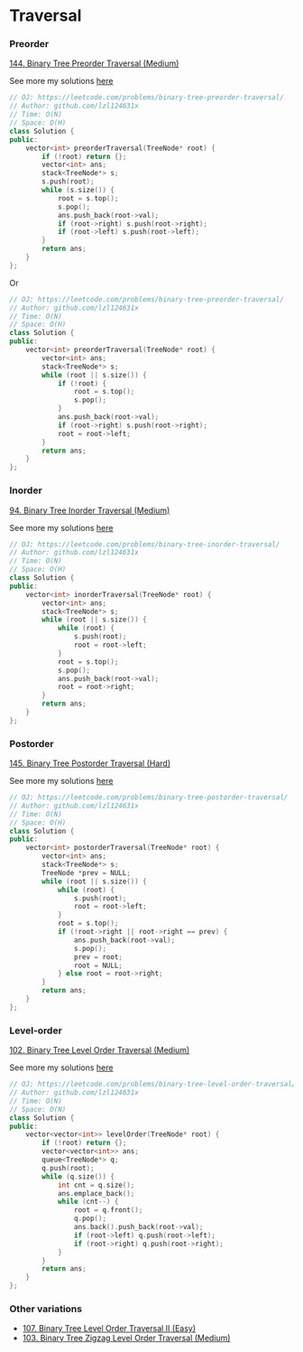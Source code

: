 # Traversal

### Preorder

[144. Binary Tree Preorder Traversal \(Medium\)](https://leetcode.com/problems/binary-tree-preorder-traversal/)

See more my solutions [here](https://github.com/lzl124631x/LeetCode/tree/master/leetcode/144.%20Binary%20Tree%20Preorder%20Traversal)

```cpp
// OJ: https://leetcode.com/problems/binary-tree-preorder-traversal/
// Author: github.com/lzl124631x
// Time: O(N)
// Space: O(H)
class Solution {
public:
    vector<int> preorderTraversal(TreeNode* root) {
        if (!root) return {};
        vector<int> ans;
        stack<TreeNode*> s;
        s.push(root);
        while (s.size()) {
            root = s.top();
            s.pop();
            ans.push_back(root->val);
            if (root->right) s.push(root->right);
            if (root->left) s.push(root->left);
        }
        return ans;
    }
};
```

Or

```cpp
// OJ: https://leetcode.com/problems/binary-tree-preorder-traversal/
// Author: github.com/lzl124631x
// Time: O(N)
// Space: O(H)
class Solution {
public:
    vector<int> preorderTraversal(TreeNode* root) {
        vector<int> ans;
        stack<TreeNode*> s;
        while (root || s.size()) {
            if (!root) {
                root = s.top();
                s.pop();
            }
            ans.push_back(root->val);
            if (root->right) s.push(root->right);
            root = root->left;
        }
        return ans;
    }
};
```

### Inorder

[94. Binary Tree Inorder Traversal \(Medium\)](https://leetcode.com/problems/binary-tree-inorder-traversal/)

See more my solutions [here](https://github.com/lzl124631x/LeetCode/blob/master/leetcode/94.%20Binary%20Tree%20Inorder%20Traversal)

```cpp
// OJ: https://leetcode.com/problems/binary-tree-inorder-traversal/
// Author: github.com/lzl124631x
// Time: O(N)
// Space: O(H)
class Solution {
public:
    vector<int> inorderTraversal(TreeNode* root) {
        vector<int> ans;
        stack<TreeNode*> s;
        while (root || s.size()) {
            while (root) {
                s.push(root);
                root = root->left;
            }
            root = s.top();
            s.pop();
            ans.push_back(root->val);
            root = root->right;
        }
        return ans;
    }
};
```

### Postorder

[145. Binary Tree Postorder Traversal \(Hard\)](https://leetcode.com/problems/binary-tree-postorder-traversal/)

See more my solutions [here](https://github.com/lzl124631x/LeetCode/blob/master/leetcode/145.%20Binary%20Tree%20Postorder%20Traversal)

```cpp
// OJ: https://leetcode.com/problems/binary-tree-postorder-traversal/
// Author: github.com/lzl124631x
// Time: O(N)
// Space: O(H)
class Solution {
public:
    vector<int> postorderTraversal(TreeNode* root) {
        vector<int> ans;
        stack<TreeNode*> s;
        TreeNode *prev = NULL;
        while (root || s.size()) {
            while (root) {
                s.push(root);
                root = root->left;
            }
            root = s.top();
            if (!root->right || root->right == prev) {
                ans.push_back(root->val);
                s.pop();
                prev = root;
                root = NULL;
            } else root = root->right;
        }
        return ans;
    }
};
```

### Level-order

[102. Binary Tree Level Order Traversal \(Medium\)](https://leetcode.com/problems/binary-tree-level-order-traversal/)

See more my solutions [here](https://github.com/lzl124631x/LeetCode/blob/master/leetcode/102.%20Binary%20Tree%20Level%20Order%20Traversal)

```cpp
// OJ: https://leetcode.com/problems/binary-tree-level-order-traversal/
// Author: github.com/lzl124631x
// Time: O(N)
// Space: O(N)
class Solution {
public:
    vector<vector<int>> levelOrder(TreeNode* root) {
        if (!root) return {};
        vector<vector<int>> ans;
        queue<TreeNode*> q;
        q.push(root);
        while (q.size()) {
            int cnt = q.size();
            ans.emplace_back();
            while (cnt--) {
                root = q.front();
                q.pop();
                ans.back().push_back(root->val);
                if (root->left) q.push(root->left);
                if (root->right) q.push(root->right);
            }
        }
        return ans;
    }
};
```

### Other variations

* [107. Binary Tree Level Order Traversal II \(Easy\)](https://leetcode.com/problems/binary-tree-level-order-traversal-ii/)
* [103. Binary Tree Zigzag Level Order Traversal \(Medium\)](https://leetcode.com/problems/binary-tree-zigzag-level-order-traversal/)

